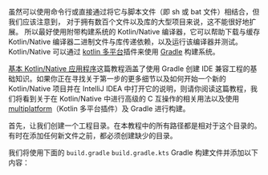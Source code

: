
虽然可以使用命令行<!--
-->或直接通过将它与脚本文件（即 sh 或 bat 文件）相结合，但我们应该注意到，
对于拥有数百个文件以及库的大型项目来说，这不能很好地扩展。
所以最好使用附带构建系统的 Kotlin/Native 编译器，它可以<!--
-->帮助下载与缓存 Kotlin/Native 编译器二进制文件与库<!--
-->传递依赖，以及运行该编译器并测试。
Kotlin/Native 可以通过 [kotlin 多平台](/docs/reference/mpp-discover-project.html#multiplatform-plugin)<!--
-->插件来使用 [Gradle](https://gradle.org) 构建系统。

[基本 Kotlin/Native 应用程序](/docs/tutorials/native/using-gradle.html)<!--
-->这篇教程涵盖了使用 Gradle 创建 IDE 兼容工程的<!--
-->基础知识。如果你正在寻找关于第一步的更多细节<!--
-->以及如何开始一个新的 Kotlin/Native 项目并在 IntelliJ IDEA 中打开它的说明，则请你阅读<!--
-->这篇教程，我们将看到关于在 Kotlin/Native 中进行高级的 C 互操作的相关用法<!--
-->以及使用
[multiplatform](/docs/reference/mpp-discover-project.html#multiplatform-plugin)<!--
-->（Kotlin 多平台插件）及 Gradle 进行构建。

首先，让我们创建一个工程目录。在本教程中的所有路径都是相对于这个目录的。有时<!--
-->在添加任何新文件之前，都必须创建缺少的目录。

我们将使用下面的
<span class="multi-language-span" data-lang="groovy">
`build.gradle` 
</span>
<span class="multi-language-span" data-lang="kotlin">
`build.gradle.kts` 
</span>
Gradle 构建文件并添加以下内容：